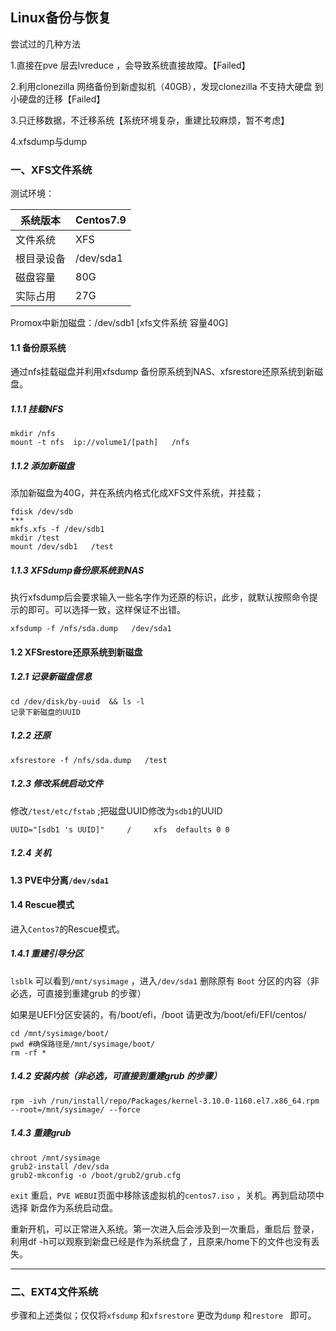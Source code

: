 ## Linux备份与恢复

尝试过的几种方法

1.直接在pve 层去lvreduce ，会导致系统直接故障。【Failed】

2.利用clonezilla 网络备份到新虚拟机（40GB），发现clonezilla 不支持大硬盘 到小硬盘的迁移【Failed】

3.只迁移数据，不迁移系统【系统环境复杂，重建比较麻烦，暂不考虑】

4.xfsdump与dump



### 一、XFS文件系统

测试环境：

| 系统版本   | Centos7.9 |
| ---------- | --------- |
| 文件系统   | XFS       |
| 根目录设备 | /dev/sda1 |
| 磁盘容量   | 80G       |
| 实际占用   | 27G       |

Promox中新加磁盘：/dev/sdb1  [xfs文件系统 容量40G]

#### 1.1 备份原系统

通过nfs挂载磁盘并利用xfsdump 备份原系统到NAS、xfsrestore还原系统到新磁盘。

##### 1.1.1 挂载NFS

```
mkdir /nfs
mount -t nfs  ip://volume1/[path]   /nfs
```

##### 1.1.2 添加新磁盘

添加新磁盘为40G，并在系统内格式化成XFS文件系统，并挂载；

```
fdisk /dev/sdb
***
mkfs.xfs -f /dev/sdb1
mkdir /test
mount /dev/sdb1   /test
```

##### 1.1.3 XFSdump备份原系统到NAS

执行xfsdump后会要求输入一些名字作为还原的标识，此步，就默认按照命令提示的即可。可以选择一致，这样保证不出错。

```
xfsdump -f /nfs/sda.dump   /dev/sda1
```

#### 1.2 XFSrestore还原系统到新磁盘

##### 1.2.1 记录新磁盘信息

```
cd /dev/disk/by-uuid  && ls -l 
记录下新磁盘的UUID
```

##### 1.2.2 还原

```
xfsrestore -f /nfs/sda.dump   /test
```

##### 1.2.3 修改系统启动文件

修改`/test/etc/fstab`   ;把磁盘UUID修改为`sdb1`的UUID

```
UUID="[sdb1 's UUID]"     /     xfs  defaults 0 0
```

##### 1.2.4 关机

#### 1.3 PVE中分离`/dev/sda1`

#### 1.4 Rescue模式

进入`Centos7`的Rescue模式。

##### 1.4.1 重建引导分区

`lsblk` 可以看到`/mnt/sysimage`  ，进入`/dev/sda1`  删除原有 `Boot` 分区的内容（非必选，可直接到重建grub 的步骤）

如果是UEFI分区安装的，有/boot/efi，/boot 请更改为/boot/efi/EFI/centos/

```
cd /mnt/sysimage/boot/
pwd #确保路径是/mnt/sysimage/boot/
rm -rf *
```

##### 1.4.2 安装内核（非必选，可直接到重建grub 的步骤）

```
rpm -ivh /run/install/repo/Packages/kernel-3.10.0-1160.el7.x86_64.rpm --root=/mnt/sysimage/ --force
```

##### 1.4.3 重建grub

```
chroot /mnt/sysimage
grub2-install /dev/sda
grub2-mkconfig -o /boot/grub2/grub.cfg
```

`exit` 重启，`PVE WEBUI`页面中移除该虚拟机的`centos7.iso` ，关机。再到启动项中选择 新盘作为系统启动盘。

重新开机，可以正常进入系统。第一次进入后会涉及到一次重启，重启后 登录，利用df -h可以观察到新盘已经是作为系统盘了，且原来/home下的文件也没有丢失。



------

### 二、EXT4文件系统

步骤和上述类似；仅仅将`xfsdump` 和`xfsrestore` 更改为`dump` 和`restore `  即可。